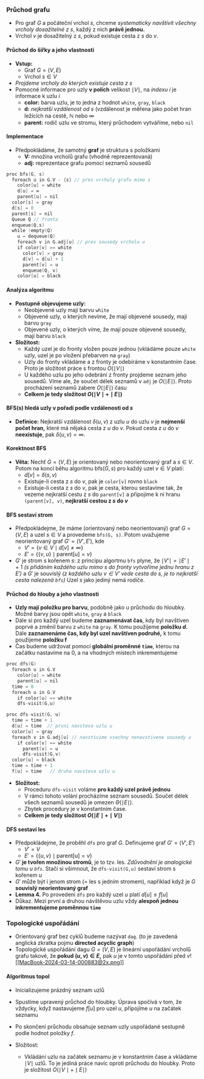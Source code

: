 ### Průchod grafu
- Pro graf $G$ a počáteční vrchol $s$, chceme *systematicky navštívit všechny vrcholy dosažitelné z $s$*, každý z nich **právě jednou.**
- Vrchol $v$ je dosažitelný z $s$, pokud existuje cesta z $s$ do $v$.

#### Průchod do šířky a jeho vlastnosti
- **Vstup:**
	- Graf $G=(V, E)$
	- Vrchol $s \in V$
- *Projdeme vrcholy do kterých existuje cesta z $s$*
- Pomocné informace pro uzly **v polích** velikost $\mid V \mid$, na *indexu $i$* je informace k uzlu $i$
	- **color:** barva uzlu, je to jedna z hodnot `white`, `gray`, `black`
	- **d:** *nejkratší vzdálenost od $s$* (vzdálenost je měřena jako počet hran ležících na cestě, $\mathbb{N}$ nebo $\infty$
	- **parent:** rodič uzlu ve stromu, který průchodem vytváříme, nebo `nil`

#### Implementace
- Předpokládáme, že samotný **graf** je struktura s položkami
	- **V:** množina vrcholů grafu (vhodně reprezentovaná)
	- **adj:** reprezentace grafu pomocí seznamů sousedů

```C
proc bfs(G, s)
  foreach u in G.V - {s} // pres vrcholy grafu mimo s
    color[u] = white
    d[u] = ∞
    parent[u] = nil
  color[s] = gray
  d[s] = 0
  parent[s] = nil
  Queue Q // fronta
  enqueue(Q,s)
  while !empty(Q)
    u = dequeue(Q)
    foreach v in G.adj[u] // pres sousedy vrcholu u
    if color[v] == white
      color[v] = gray
      d[v] = d[u] + 1
      parent[v] = u
      enqueue(Q, v)
    color[u] = black
```

#### Analýza algoritmu
- **Postupně objevujeme uzly:**
	- Neobjevené uzly mají barvu `white`
	- Objevené uzly, o kterých nevíme, že mají objevené sousedy, mají barvu `gray`
	- Objevené uzly, o kterých víme, že mají pouze objevené sousedy, mají barvu `black`
- **Složitost:**
	- Každý uzel je do fronty vložen pouze jednou (vkládáme pouze `white` uzly, uzel je po vložení přebarven na `gray`)
	- Uzly do fronty vkládáme a z fronty je odebíráme v konstantním čase. Proto je složitost práce s frontou $O(\mid V \mid)$
	- U každého uzlu po jeho odebrání z fronty projdeme seznam jeho sousedů. Víme ale, že součet délek seznamů v `adj` je $O(\mid E \mid)$. Proto procházení seznamů zabere $O(\mid E \mid)$ času
	- **Celkem je tedy složitost $O( \mid V \mid + \mid E \mid)$**

#### BFS(s) hledá uzly v pořadí podle vzdálenosti od $s$
- **Definice:** Nejkratší vzdálenost $\delta (u, v)$ z uzlu $u$ do uzlu $v$ je **nejmenší počet hran,** které má nějaká cesta z $u$ do $v$. Pokud cesta z $u$ do $v$ **neexistuje**, pak $\delta (u,v) = \infty$.

#### Korektnost BFS
- **Věta:** Nechť $G = (V, E)$ je orientovaný nebo neorientovaný graf a $s \in V$. Potom na konci běhu algoritmu $\text{bfs}(G, s)$ pro každý uzel $v \in V$ platí:
	- $d[v] = \delta(s,v)$
	- Existuje-li cesta z $s$ do $v$, pak je `color[v]` rovno `black`
	- Existuje-li cesta z $s$ do $v$, pak je cesta, kterou sestavíme tak, že vezeme nejkratší cestu z $s$ do `parent[v]` a připojíme k ní hranu `(parent[v], v)`, **nejkratší cestou z $s$ do $v$**

#### BFS sestaví strom
- Předpokládejme, že máme (orientovaný nebo neorientovaný) graf $G = (V, E)$ a uzel $s \in V$ a provedeme `bfs(G, s)`. Potom uvažujeme neorientovaný graf $G' = (V', E')$, kde 
	- $V' = \{v \in V \mid d[v] \neq \infty\}$
	- $E' = \{\{v, u\} \mid \text{parent}[u] = v\}$
- $G'$ je strom s kořenem $s$: z principu algortmu `bfs` plyne, že $\mid V' \mid = \mid E' \mid +\ 1$ *(s přidáním každého uzlu mimo $s$ do fronty vytvoříme jednu hranu z $E'$)* a $G'$ je souvislý *(z každého uzlu $v \in V'$ vede cesta do $s$, je to nejkratší cesta nalezená `bfs`)* Uzel $s$ jako jediný nemá rodiče.

#### Průchod do hlouby a jeho vlastnosti
- **Uzly mají položku pro barvu**, podobně jako u průchodu do hloubky. Možné barvy jsou opět `white`, `gray` a `black`
- Dále si pro každý uzel budeme **zaznamenávat čas**, kdy byl navštíven poprvé a změnil barvu z `white` na `gray`. K tomu použijeme **položku $d$.** Dále **zaznamenáme čas, kdy byl uzel navštíven podruhé,** k tomu použijeme **položku f**
- Čas budeme udržovat pomocí **globální proměnné `time`**, kterou na začátku nastavíme na $0$, a na vhodných místech inkrementujeme
```C
proc dfs(G)
  foreach u in G.V
    color[u] = white
    parent[u] = nil
  time = 0
  foreach u in G.V
    if color[u] == white
    dfs-visit(G,u)
```
```C
proc dfs-visit(G, u)
  time = time + 1
  d[u] = time  // prvni navsteva uzlu u
  color[u] = gray
  foreach v in G.adj[u] // navstivime vsechny nenavstivene sousedy u
    if color[v] == white
      parent[v] = u
      dfs-visit(G,v)
  color[u] = black
  time = time + 1
  f[u] = time   // druha navsteva uzlu u
```
- **Složitost:**
	- Proceduru `dfs-visit` voláme **pro každý uzel právě jednou**
	- V rámci tohoto volání procházíme seznam sousedů. Součet délek všech seznamů sousedů je omezen $\Theta (\mid E \mid)$.
	- Zbytek procedury je v konstantním čase.
	- **Celkem je tedy složitost $O(\mid E \mid + \mid V \mid)$**

#### DFS sestaví les
- Předpokládejme, že proběhl `dfs` pro graf $G$. Definujeme graf $G' = (V', E')$
	- $V' = V$
	- $E' = \{\{ u, v\} \mid \text{parent[u]} = v\}$
- $G'$ **je tvořen množinou stromů**, je to tzv. les. *Zdůvodnění je analogické tomu u `bfs`*. Stačí si všimnout, že `dfs-visit(G,u)` sestaví strom s kořenem $u$
- $G'$ může být i jenom strom (= les s jedním stromem), například když je $G$ **souvislý neorientovaný graf**
- **Lemma 4.** Po provedení `dfs` pro každý uzel $u$ platí $d[u] \leq f[u]$
- Důkaz. Mezi první a druhou návštěvou uzlu vždy **alespoň jednou inkrementujeme proměnnou `time`**

### Topologické uspořádání
- Orientovaný graf bez cyklů budeme nazývat `dag`. (to je zavedená anglická zkratka pojmu **directed acyclic graph**)
- Topologické uspořádání dagu $G = (V, E)$ je lineární uspořádání vrcholů grafu takové, že **pokud $(u,v) \in E,$** pak $u$ je v tomto uspořádání před $v$![[MacBook-2024-03-14-000883@2x.png]]

#### Algoritmus topol
- Inicializujeme prázdný seznam uzlů
- Spustíme upravený průchod do hloubky. Úprava spočívá v tom, že vždycky, když nastavujeme $f[u]$ pro uzel $u$, připojíme $u$ na začátek seznamu
- Po skončení průchodu obsahuje seznam uzly uspořádané sestupně podle hodnot položky $f$.

- Složitost:
	- Vkládání uzlu na začátek seznamu je v konstantním čase a vkládáme $\mid V \mid$ uzlů. To je jediná práce navíc oproti průchodu do hloubky. Proto je složitost $O(\mid V \mid + \mid E \mid)$

